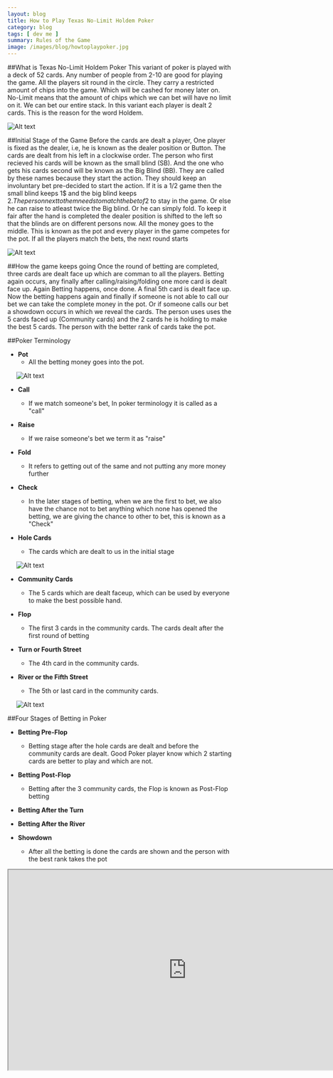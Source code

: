 ```yaml
---
layout: blog
title: How to Play Texas No-Limit Holdem Poker
category: blog
tags: [ dev me ]  
summary: Rules of the Game
image: /images/blog/howtoplaypoker.jpg
---
```


##What is Texas No-Limit Holdem Poker
This variant of poker is played with a deck of 52 cards. Any number of people from 2-10 are good for playing the game. All the players sit round in the circle. They carry a restricted amount of chips into the game. Which will be cashed for money later on. No-Limit means that the amount of chips which we can bet will have no limit on it. We can bet our entire stack. In this variant each player is dealt 2 cards. This is the reason for the word Holdem.

![Alt text](/images/blog/deck_converted.jpg "Finch UI")

##Initial Stage of the Game
Before the cards are dealt a player, One player is fixed as the dealer, i.e, he is known as the dealer position or Button. The cards are dealt from his left in a clockwise order. The person who first recieved his cards will be known as the small blind (SB). And the one who gets his cards second will be known as the Big Blind (BB). They are called by these names because they start the action. They should keep an involuntary bet pre-decided to start the action. If it is a 1$/2$ game then the small blind keeps 1$ and the big blind keeps 2$. The person next to them needs to match the bet of 2$ to stay in the game. Or else he can raise to atleast twice the Big blind. Or he can simply fold. To keep it fair after the hand is completed the dealer position is shifted to the left so that the blinds are on different persons now. All the money goes to the middle. This is known as the pot and every player in the game competes for the pot. If all the players match the bets, the next round starts

![Alt text](/images/blog/position_table.jpg "Finch UI")

##How the game keeps going
Once the round of betting are completed, three cards are dealt face up which are comman to all the players. Betting again occurs, any finally after calling/raising/folding one more card is dealt face up. Again Betting happens, once done. A final 5th card is dealt face up. Now the betting happens again and finally if someone is not able to call our bet we can take the complete money in the pot. Or if someone calls our bet a showdown occurs in which we reveal the cards. The person uses uses the 5 cards faced up (Community cards) and the 2 cards he is holding to make the best 5 cards. The person with the better rank of cards take the pot.

##Poker Terminology

*	<b>Pot</b>
	*	All the betting money goes into the pot.

&nbsp;&nbsp;&nbsp;&nbsp;&nbsp;![Alt text](/images/blog/pot.png "Finch UI")

*	<b>Call</b>
	*	If we match someone's bet, In poker terminology it is called as a "call"

*	<b>Raise</b>
	*	If we raise someone's bet we term it as "raise"

*	<b>Fold</b>
	*	It refers to getting out of the same and not putting any more money further

*	<b>Check</b>
	*	In the later stages of betting, when we are the first to bet, we also have the chance not to bet anything which none has opened the betting, we are giving the chance to other to bet, this is known as a "Check"

*	<b>Hole Cards</b>
	*	The cards which are dealt to us in the initial stage

&nbsp;&nbsp;&nbsp;&nbsp;&nbsp;![Alt text](/images/blog/holecards_27.jpg "Finch UI")

*	<b>Community Cards</b>
	*	The 5 cards which are dealt faceup, which can be used by everyone to make the best possible hand.

*	<b>Flop</b>
	*	The first 3 cards in the community cards. The cards dealt after the first round of betting

*	<b>Turn or Fourth Street</b>
	*	The 4th card in the community cards.

*	<b>River or the Fifth Street</b>
	*	The 5th or last card in the community cards.

&nbsp;&nbsp;&nbsp;&nbsp;&nbsp;![Alt text](/images/blog/community_cards.jpg "Finch UI")

##Four Stages of Betting in Poker

*	<b>Betting Pre-Flop</b>
	*	Betting stage after the hole cards are dealt and before the community cards are dealt. Good Poker player know which 2 starting cards are better to play and which are not.

*	<b>Betting Post-Flop</b>
	*	Betting after the 3 community cards, the Flop is known as Post-Flop betting

*	<b>Betting After the Turn</b>

*	<b>Betting After the River</b>

*	<b>Showdown</b>
	*	After all the betting is done the cards are shown and the person with the best rank takes the pot

<iframe width="800" height="450"
src="http://www.youtube.com/embed/JOomXP-r1wY">
</iframe>





